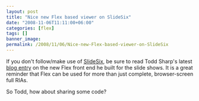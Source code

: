 ```yaml
---
layout: post
title: "Nice new Flex based viewer on SlideSix"
date: "2008-11-06T11:11:00+06:00"
categories: [flex]
tags: []
banner_image: 
permalink: /2008/11/06/Nice-new-Flex-based-viewer-on-SlideSix
---
```


If you don't follow/make use of <a href="http://slidesix.com">SlideSix</a>, be sure to read Todd Sharp's latest <a href="http://cfsilence.com/blog/client/index.cfm/2008/11/6/New-Flex-Viewer-Widget-Launched">blog entry</a> on the new Flex front end he built for the slide shows. It is a great reminder that Flex can be used for more than just complete, browser-screen full RIAs. 

So Todd, how about sharing some code?